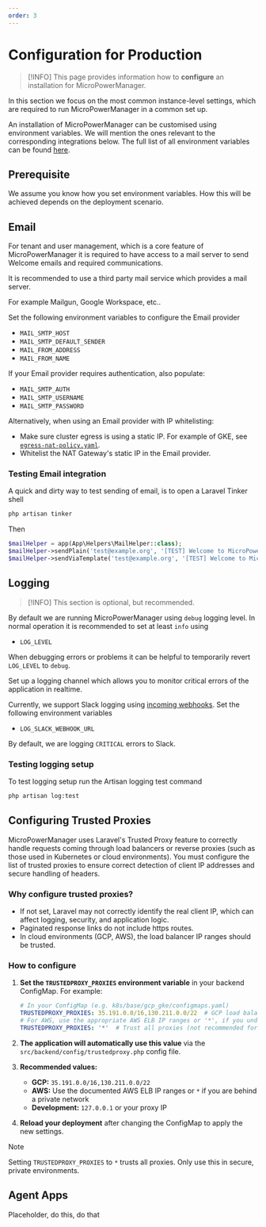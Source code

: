 ```yaml
---
order: 3
---
```


# Configuration for Production

> [!INFO]
> This page provides information how to **configure** an installation for MicroPowerManager.

In this section we focus on the most common instance-level settings, which are required to run MicroPowerManager in a common set up.

An installation of MicroPowerManager can be customised using environment variables.
We will mention the ones relevant to the corresponding integrations below.
The full list of all environment variables can be found [here](environment-variables.md).

## Prerequisite

We assume you know how you set environment variables.
How this will be achieved depends on the deployment scenario.

## Email

For tenant and user management, which is a core feature of MicroPowerManager it is required to have access to a mail server to send Welcome emails and required communications.

It is recommended to use a third party mail service which provides a mail server.

For example Mailgun, Google Workspace, etc..

Set the following environment variables to configure the Email provider

- `MAIL_SMTP_HOST`
- `MAIL_SMTP_DEFAULT_SENDER`
- `MAIL_FROM_ADDRESS`
- `MAIL_FROM_NAME`

If your Email provider requires authentication, also populate:

- `MAIL_SMTP_AUTH`
- `MAIL_SMTP_USERNAME`
- `MAIL_SMTP_PASSWORD`

Alternatively, when using an Email provider with IP whitelisting:

- Make sure cluster egress is using a static IP.
  For example of GKE, see [`egress-nat-policy.yaml`](https://github.com/EnAccess/micropowermanager/blob/main/k8s/base/gcp_gke/kustomization.yaml).
- Whitelist the NAT Gateway's static IP in the Email provider.

### Testing Email integration

A quick and dirty way to test sending of email, is to open a Laravel Tinker shell

```sh
php artisan tinker
```

Then

```php
$mailHelper = app(App\Helpers\MailHelper::class);
$mailHelper->sendPlain('test@example.org', '[TEST] Welcome to MicroPowerManager', 'lorem ipsum');
$mailHelper->sendViaTemplate('test@example.org', '[TEST] Welcome to MicroPowerManager', 'templates.mail.register_welcome', ['userName' => 'Lorem', 'companyName' => 'Ipsum']);
```

## Logging

> [!INFO]
> This section is optional, but recommended.

By default we are running MicroPowerManager using `debug` logging level.
In normal operation it is recommended to set at least `info` using

- `LOG_LEVEL`

When debugging errors or problems it can be helpful to temporarily revert `LOG_LEVEL` to `debug`.

Set up a logging channel which allows you to monitor critical errors of the application in realtime.

Currently, we support Slack logging using [incoming webhooks](https://api.slack.com/messaging/webhooks).
Set the following environment variables

- `LOG_SLACK_WEBHOOK_URL`

By default, we are logging `CRITICAL` errors to Slack.

### Testing logging setup

To test logging setup run the Artisan logging test command

```sh
php artisan log:test
```

## Configuring Trusted Proxies

MicroPowerManager uses Laravel's Trusted Proxy feature to correctly handle requests coming through load balancers or reverse proxies (such as those used in Kubernetes or cloud environments). You must configure the list of trusted proxies to ensure correct detection of client IP addresses and secure handling of headers.

### Why configure trusted proxies?

- If not set, Laravel may not correctly identify the real client IP, which can affect logging, security, and application logic.
- Paginated response links do not include https routes.
- In cloud environments (GCP, AWS), the load balancer IP ranges should be trusted.

### How to configure

1. **Set the `TRUSTEDPROXY_PROXIES` environment variable** in your backend ConfigMap. For example:

   ```yaml
   # In your ConfigMap (e.g. k8s/base/gcp_gke/configmaps.yaml)
   TRUSTEDPROXY_PROXIES: 35.191.0.0/16,130.211.0.0/22  # GCP load balancer IP ranges
   # For AWS, use the appropriate AWS ELB IP ranges or '*', if you understand the risks
   TRUSTEDPROXY_PROXIES: '*'  # Trust all proxies (not recommended for production)
   ```

2. **The application will automatically use this value** via the `src/backend/config/trustedproxy.php` config file.

3. **Recommended values:**
   - **GCP:** `35.191.0.0/16,130.211.0.0/22`
   - **AWS:** Use the documented AWS ELB IP ranges or `*` if you are behind a private network
   - **Development:** `127.0.0.1` or your proxy IP

4. **Reload your deployment** after changing the ConfigMap to apply the new settings.

> [!NOTE]
> Setting `TRUSTEDPROXY_PROXIES` to `*` trusts all proxies. Only use this in secure, private environments.

## Agent Apps

Placeholder, do this, do that
